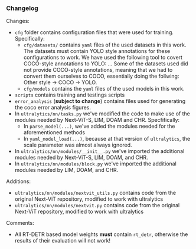 ### Changelog

Changes:
* `cfg` folder contains configuration files that were used for training. Specifically:
  * `cfg/datasets/` contains `yaml` files of the used datasets in this work. The datasets must contain YOLO style annotations for these configurations to work. We have used the following tool to covert COCO-style annotations to YOLO: ... Some of the datasets used did not provide COCO-style annotations, meaning that we had to convert them ourselves to COCO, essentially doing the follwing: Other style -> COCO -> YOLO.
  * `cfg/models` contains the `yaml` files of the used models in this work.
* `scripts` contains training and testings scripts
* `error_analysis` (**subject to change**) contains files used for generating the coco error analysis figures.
* In `ultralytics/nn/tasks.py` we've modified the code to make use of the modules needed by Next-ViT-S, LIM, DOAM and CHR. Specfifically:
  * In `parse_model(...)`, we've added the modules needed for the aforementioned methods
  * In `yaml_model_load(...)`, because at that version of `ultralytics`, the scale parameter was almost always ignored.
* In `ultralytics/nn/modules/__init__.py` we've imported the additional modules needed by Next-ViT-S, LIM, DOAM, and CHR.
* In `ultralytics/nn/modules/block.py` we've imported the additional modules needed by LIM, DOAM, and CHR.

Additions:
* `ultralytics/nn/modules/nextvit_utils.py` contains code from the original Next-ViT repository, modified to work with ultralytics
* `ultralytics/nn/modules/nextvit.py` contains code from the original Next-ViT repository, modified to work with ultralytics

Comments:
* All RT-DETR based model weights **must** contain `rt_detr`, otherwise the results of their evaluation will not work!